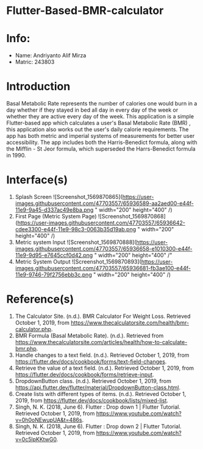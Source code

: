 # Flutter-Based-BMR-calculator

# Info: 
- Name: Andriyanto Alif Mirza
- Matric: 243803

# Introduction
Basal Metabolic Rate represents the number of calories one would burn in a day whether if they stayed in bed all day in every day of the week or whether they are active every day of the week. This application is a simple Flutter-based app which calculates a user's Basal Metabolic Rate (BMR) , this application also works out the user's daily calorie requirements. The app has both metric and imperial systems of measurements for better user accessibility. The app includes both the Harris-Benedict formula, along with the Mifflin - St Jeor formula, which superseded the Harrs-Benedict formula in 1990.

# Interface(s)
1. Splash Screen
![Screenshot_1569870865](https://user-images.githubusercontent.com/47703557/65936589-aa2aed00-e44f-11e9-9a45-d337ac49e8ba.png " width="200" height="400" /)
2. First Page (Metric System Page)
![Screenshot_1569870868](https://user-images.githubusercontent.com/47703557/65936642-cdee3300-e44f-11e9-98c3-0063b35d19ab.png " width="200" height="400" /)
3. Metric system Input
![Screenshot_1569870888](https://user-images.githubusercontent.com/47703557/65936658-e1010300-e44f-11e9-9d95-e7645ccf0d42.png " width="200" height="400" /"
4. Metric System Output
![Screenshot_1569870893](https://user-images.githubusercontent.com/47703557/65936681-fb3ae100-e44f-11e9-9746-79f2756ebb3c.png " width="200" height="400" /)

# Reference(s)
1. The Calculator Site. (n.d.). BMR Calculator For Weight Loss. Retrieved October 1, 2019, from https://www.thecalculatorsite.com/health/bmr-calculator.php.
2. BMR Formula (Basal Metabolic Rate). (n.d.). Retrieved from https://www.thecalculatorsite.com/articles/health/how-to-calculate-bmr.php.
3. Handle changes to a text field. (n.d.). Retrieved October 1, 2019, from https://flutter.dev/docs/cookbook/forms/text-field-changes.
4. Retrieve the value of a text field. (n.d.). Retrieved October 1, 2019, from https://flutter.dev/docs/cookbook/forms/retrieve-input.
5. DropdownButton class. (n.d.). Retrieved October 1, 2019, from https://api.flutter.dev/flutter/material/DropdownButton-class.html.
6. Create lists with different types of items. (n.d.). Retrieved October 1, 2019, from https://flutter.dev/docs/cookbook/lists/mixed-list. 
7. Singh, N. K. (2018, June 6). Flutter : Drop down 1 | Flutter Tutorial. Retrieved October 1, 2019, from https://www.youtube.com/watch?v=0h0oNEwupUA&t=486s.
8. Singh, N. K. (2018, June 6). Flutter : Drop down 2 | Flutter Tutorial. Retrieved October 1, 2019, from https://www.youtube.com/watch?v=0c5lpKKtwG0.
